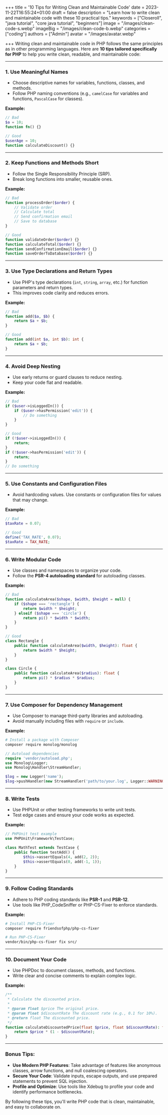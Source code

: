 +++
title = '10 Tips for Writing Clean and Maintainable Code'
date = 2023-11-22T16:55:24+01:00
draft = false
description = "Learn how to write clean and maintainable code with these 10 practical tips."
keywords = ["Closeroll", "java tutorial", "core java tutorial", "beginners"]
image = "/images/clean-code-s.webp"
imageBig = "/images/clean-code-b.webp"
categories = ["coding"]
authors = ["Admin"]
avatar = "/images/avatar.webp"

+++
Writing clean and maintainable code in PHP follows the same principles as in other programming languages. Here are **10 tips tailored specifically for PHP** to help you write clean, readable, and maintainable code:

---

### 1. **Use Meaningful Names**
   - Choose descriptive names for variables, functions, classes, and methods.
   - Follow PHP naming conventions (e.g., `camelCase` for variables and functions, `PascalCase` for classes).

   **Example:**
   ```php
   // Bad
   $a = 10;
   function fn() {}

   // Good
   $userAge = 10;
   function calculateDiscount() {}
   ```

---

### 2. **Keep Functions and Methods Short**
   - Follow the Single Responsibility Principle (SRP).
   - Break long functions into smaller, reusable ones.

   **Example:**
   ```php
   // Bad
   function processOrder($order) {
       // Validate order
       // Calculate total
       // Send confirmation email
       // Save to database
   }

   // Good
   function validateOrder($order) {}
   function calculateTotal($order) {}
   function sendConfirmationEmail($order) {}
   function saveOrderToDatabase($order) {}
   ```

---

### 3. **Use Type Declarations and Return Types**
   - Use PHP's type declarations (`int`, `string`, `array`, etc.) for function parameters and return types.
   - This improves code clarity and reduces errors.

   **Example:**
   ```php
   // Bad
   function add($a, $b) {
       return $a + $b;
   }

   // Good
   function add(int $a, int $b): int {
       return $a + $b;
   }
   ```

---

### 4. **Avoid Deep Nesting**
   - Use early returns or guard clauses to reduce nesting.
   - Keep your code flat and readable.

   **Example:**
   ```php
   // Bad
   if ($user->isLoggedIn()) {
       if ($user->hasPermission('edit')) {
           // Do something
       }
   }

   // Good
   if (!$user->isLoggedIn()) {
       return;
   }
   if (!$user->hasPermission('edit')) {
       return;
   }
   // Do something
   ```

---

### 5. **Use Constants and Configuration Files**
   - Avoid hardcoding values. Use constants or configuration files for values that may change.

   **Example:**
   ```php
   // Bad
   $taxRate = 0.07;

   // Good
   define('TAX_RATE', 0.07);
   $taxRate = TAX_RATE;
   ```

---

### 6. **Write Modular Code**
   - Use classes and namespaces to organize your code.
   - Follow the **PSR-4 autoloading standard** for autoloading classes.

   **Example:**
   ```php
   // Bad
   function calculateArea($shape, $width, $height = null) {
       if ($shape === 'rectangle') {
           return $width * $height;
       } elseif ($shape === 'circle') {
           return pi() * $width * $width;
       }
   }

   // Good
   class Rectangle {
       public function calculateArea($width, $height): float {
           return $width * $height;
       }
   }

   class Circle {
       public function calculateArea($radius): float {
           return pi() * $radius * $radius;
       }
   }
   ```

---

### 7. **Use Composer for Dependency Management**
   - Use Composer to manage third-party libraries and autoloading.
   - Avoid manually including files with `require` or `include`.

   **Example:**
   ```bash
   # Install a package with Composer
   composer require monolog/monolog
   ```

   ```php
   // Autoload dependencies
   require 'vendor/autoload.php';
   use Monolog\Logger;
   use Monolog\Handler\StreamHandler;

   $log = new Logger('name');
   $log->pushHandler(new StreamHandler('path/to/your.log', Logger::WARNING));
   ```

---

### 8. **Write Tests**
   - Use PHPUnit or other testing frameworks to write unit tests.
   - Test edge cases and ensure your code works as expected.

   **Example:**
   ```php
   // PHPUnit test example
   use PHPUnit\Framework\TestCase;

   class MathTest extends TestCase {
       public function testAdd() {
           $this->assertEquals(4, add(2, 2));
           $this->assertEquals(0, add(-1, 1));
       }
   }
   ```

---

### 9. **Follow Coding Standards**
   - Adhere to PHP coding standards like **PSR-1** and **PSR-12**.
   - Use tools like PHP_CodeSniffer or PHP-CS-Fixer to enforce standards.

   **Example:**
   ```bash
   # Install PHP-CS-Fixer
   composer require friendsofphp/php-cs-fixer

   # Run PHP-CS-Fixer
   vendor/bin/php-cs-fixer fix src/
   ```

---

### 10. **Document Your Code**
   - Use PHPDoc to document classes, methods, and functions.
   - Write clear and concise comments to explain complex logic.

   **Example:**
   ```php
   /**
    * Calculate the discounted price.
    *
    * @param float $price The original price.
    * @param float $discountRate The discount rate (e.g., 0.1 for 10%).
    * @return float The discounted price.
    */
   function calculateDiscountedPrice(float $price, float $discountRate): float {
       return $price * (1 - $discountRate);
   }
   ```

---

### Bonus Tips:
- **Use Modern PHP Features**: Take advantage of features like anonymous classes, arrow functions, and null coalescing operators.
- **Secure Your Code**: Validate inputs, escape outputs, and use prepared statements to prevent SQL injection.
- **Profile and Optimize**: Use tools like Xdebug to profile your code and identify performance bottlenecks.

By following these tips, you'll write PHP code that is clean, maintainable, and easy to collaborate on.
